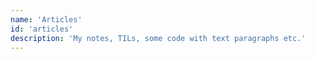 ```yaml
---
name: 'Articles'
id: 'articles'
description: 'My notes, TILs, some code with text paragraphs etc.'
---
```

